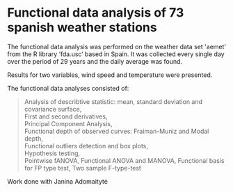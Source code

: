 # Functional data analysis of 73 spanish weather stations

The functional data analysis was performed on the weather data set 'aemet' from the R library ‘fda.usc’ based in Spain. It was collected every single day over the period of 29 years and the daily average was found. 

Results for two variables, wind speed and temperature were presented.


The functional data analyses consisted of:

>Analysis of describtive statistic: mean, standard deviation and covariance surface, <br />
First and second derivatives,<br />
Principal Component Analysis,<br />
Functional depth of observed curves: Fraiman-Muniz and Modal depth, <br />
Functional outliers detection and box plots, <br />
Hypothesis testing, <br />
Pointwise fANOVA, Functional ANOVA and MANOVA, Functional basis for FP type test, Two sample F-type-test





Work done with Janina Adomaitytė
